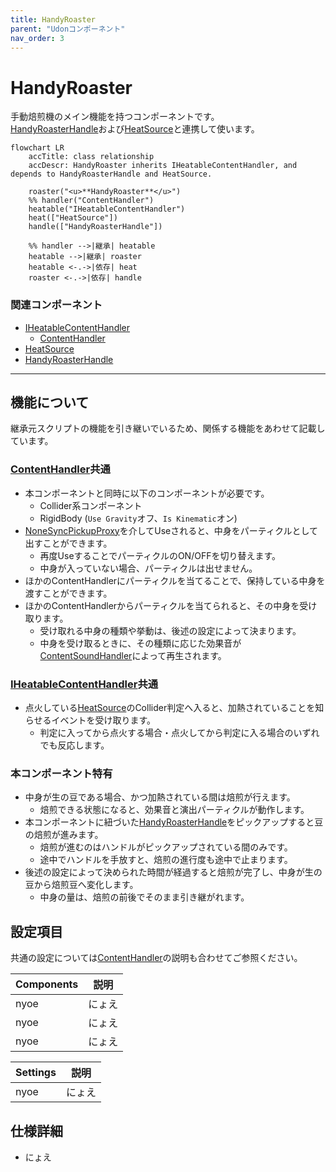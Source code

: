 ```yaml
---
title: HandyRoaster
parent: "Udonコンポーネント"
nav_order: 3
---
```


# HandyRoaster

手動焙煎機のメイン機能を持つコンポーネントです。  
[HandyRoasterHandle]および[HeatSource]と連携して使います。

```mermaid
flowchart LR
    accTitle: class relationship
    accDescr: HandyRoaster inherits IHeatableContentHandler, and depends to HandyRoasterHandle and HeatSource.

    roaster("<u>**HandyRoaster**</u>")
    %% handler("ContentHandler")
    heatable("IHeatableContentHandler")
    heat(["HeatSource"])
    handle(["HandyRoasterHandle"])

    %% handler -->|継承| heatable
    heatable -->|継承| roaster
    heatable <-.->|依存| heat
    roaster <-.->|依存| handle
```

### 関連コンポーネント

- [IHeatableContentHandler]
  - [ContentHandler]
- [HeatSource]
- [HandyRoasterHandle]

---

## 機能について

継承元スクリプトの機能を引き継いでいるため、関係する機能をあわせて記載しています。

### [ContentHandler]共通

- 本コンポーネントと同時に以下のコンポーネントが必要です。
  - Collider系コンポーネント
  - RigidBody (`Use Gravity`オフ、`Is Kinematic`オン)
- [NoneSyncPickupProxy]を介してUseされると、中身をパーティクルとして出すことができます。
  - 再度UseすることでパーティクルのON/OFFを切り替えます。
  - 中身が入っていない場合、パーティクルは出せません。
- ほかのContentHandlerにパーティクルを当てることで、保持している中身を渡すことができます。
- ほかのContentHandlerからパーティクルを当てられると、その中身を受け取ります。
  - 受け取れる中身の種類や挙動は、後述の設定によって決まります。
  - 中身を受け取るときに、その種類に応じた効果音が[ContentSoundHandler]によって再生されます。

### [IHeatableContentHandler]共通

- 点火している[HeatSource]のCollider判定へ入ると、加熱されていることを知らせるイベントを受け取ります。
  - 判定に入ってから点火する場合・点火してから判定に入る場合のいずれでも反応します。

### 本コンポーネント特有

- 中身が生の豆である場合、かつ加熱されている間は焙煎が行えます。
  - 焙煎できる状態になると、効果音と演出パーティクルが動作します。
- 本コンポーネントに紐づいた[HandyRoasterHandle]をピックアップすると豆の焙煎が進みます。
  - 焙煎が進むのはハンドルがピックアップされている間のみです。
  - 途中でハンドルを手放すと、焙煎の進行度も途中で止まります。
- 後述の設定によって決められた時間が経過すると焙煎が完了し、中身が生の豆から焙煎豆へ変化します。
  - 中身の量は、焙煎の前後でそのまま引き継がれます。


## 設定項目

共通の設定については[ContentHandler]の説明も合わせてご参照ください。

| Components | 説明 |
| ---- | ---- |
| nyoe | にょえ |
| nyoe | にょえ |
| nyoe | にょえ |

| Settings | 説明 |
| ---- | ---- |
| nyoe | にょえ |


## 仕様詳細

- にょえ



[IHeatableContentHandler]: /docs/udon/IHeatableContentHandler
[ContentHandler]: /docs/udon/ConentHandler
[NoneSyncPickupProxy]: /docs/udon/NoneSyncPickupProxy
[ContentSoundHandler]: /docs/udon/ContentSoundHandler
[HeatSource]: /docs/udon/HeatSource
[HandyRoasterHandle]: /docs/udon/HandyRoasterHandle

